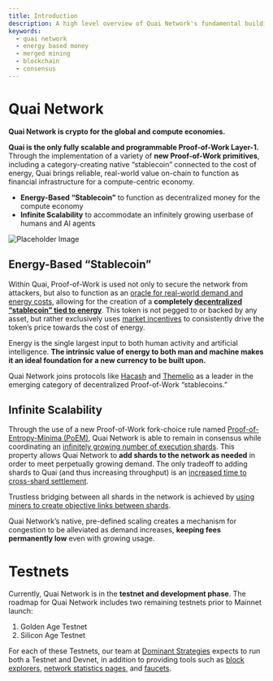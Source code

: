 ```yaml
---
title: Introduction
description: A high level overview of Quai Network's fundamental building blocks.
keywords:
  - quai network
  - energy based money
  - merged mining
  - blockchain
  - consensus
---
```


# Quai Network

**Quai Network is crypto for the global and compute economies.**

**Quai is the only fully scalable and programmable Proof-of-Work Layer-1.** Through the implementation of a variety of **new Proof-of-Work primitives**, including a category-creating native “stablecoin” connected to the cost of energy, Quai brings reliable, real-world value on-chain to function as financial infrastructure for a compute-centric economy.

* **Energy-Based “Stablecoin”** to function as decentralized money for the compute economy
* **Infinite Scalability** to accommodate an infinitely growing userbase of humans and AI agents

![Placeholder Image](/img/HierarchicalStructure.jpg)

## Energy-Based “Stablecoin”
Within Quai, Proof-of-Work is used not only to secure the network from attackers, but also to function as an [oracle for real-world demand and energy costs](/learn/tokenomics/token-dynamics/token-dynamics.md), allowing for the creation of a **completely [decentralized “stablecoin” tied to energy](/learn/tokenomics/tokenomics-overview/qi/qi.md)**. This token is not pegged to or backed by any asset, but rather exclusively uses [market incentives](/learn/tokenomics/token-dynamics/token-dynamics.md) to consistently drive the token’s price towards the cost of energy. 

Energy is the single largest input to both human activity and artificial intelligence. **The intrinsic value of energy to both man and machine makes it an ideal foundation for a new currency to be built upon.**

Quai Network joins protocols like [Hacash](https://hacash.money/) and [Themelio](https://docs.themelio.org/whitepapers/melmint-v2/) as a leader in the emerging category of decentralized Proof-of-Work “stablecoins.”

## Infinite Scalability
Through the use of a new Proof-of-Work fork-choice rule named [Proof-of-Entropy-Minima (PoEM)](/learn/advanced-introduction/poem/poem.md), Quai Network is able to remain in consensus while coordinating an [infinitely growing number of execution shards](/learn/advanced-introduction/poem/infinite-execution-shards/infinite-execution-shards.md). This property allows Quai Network to **add shards to the network as needed** in order to meet perpetually growing demand. The only tradeoff to adding shards to Quai (and thus increasing throughput) is an [increased time to cross-shard settlement](/learn/advanced-introduction/poem/infinite-execution-shards/dynamic-sharding.mdx). 

Trustless bridging between all shards in the network is achieved by [using miners to create objective links between shards](/learn/advanced-introduction/merged-mining/coincident-blocks.mdx). 

Quai Network’s native, pre-defined scaling creates a mechanism for congestion to be alleviated as demand increases, **keeping fees permanently low** even with growing usage. 

# Testnets

Currently, Quai Network is in the **testnet and development phase**. The roadmap for Quai Network includes two remaining testnets prior to Mainnet launch:

1. Golden Age Testnet
2. Silicon Age Testnet

For each of these Testnets, our team at [Dominant Strategies](https://dominantstrategies.io) expects to run both a Testnet and Devnet, in addition to providing tools such as [block explorers](/participate/use-quai/block-explorers.md), [network statistics pages](https://stats.quai.network), and [faucets](/participate/use-quai/testnet-faucet.md).

